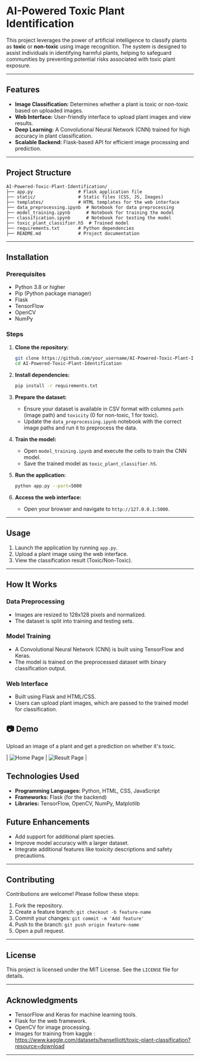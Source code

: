 # AI-Powered Toxic Plant Identification

This project leverages the power of artificial intelligence to classify plants as **toxic** or **non-toxic** using image recognition. The system is designed to assist individuals in identifying harmful plants, helping to safeguard communities by preventing potential risks associated with toxic plant exposure.

---

## Features

- **Image Classification:** Determines whether a plant is toxic or non-toxic based on uploaded images.
- **Web Interface:** User-friendly interface to upload plant images and view results.
- **Deep Learning:** A Convolutional Neural Network (CNN) trained for high accuracy in plant classification.
- **Scalable Backend:** Flask-based API for efficient image processing and prediction.

---

## Project Structure

```
AI-Powered-Toxic-Plant-Identification/
├── app.py                 # Flask application file
├── static/                # Static files (CSS, JS, Images)
├── templates/             # HTML templates for the web interface
├── data_preprocessing.ipynb  # Notebook for data preprocessing
├── model_training.ipynb      # Notebook for training the model
├── classification.ipynb      # Notebook for testing the model
├── toxic_plant_classifier.h5  # Trained model
├── requirements.txt       # Python dependencies
├── README.md              # Project documentation
```

---

## Installation

### Prerequisites

- Python 3.8 or higher
- Pip (Python package manager)
- Flask
- TensorFlow
- OpenCV
- NumPy

### Steps

1. **Clone the repository:**
   ```bash
   git clone https://github.com/your_username/AI-Powered-Toxic-Plant-Identification.git
   cd AI-Powered-Toxic-Plant-Identification
   ```

2. **Install dependencies:**
   ```bash
   pip install -r requirements.txt
   ```

3. **Prepare the dataset:**
   - Ensure your dataset is available in CSV format with columns `path` (image path) and `toxicity` (0 for non-toxic, 1 for toxic).
   - Update the `data_preprocessing.ipynb` notebook with the correct image paths and run it to preprocess the data.

4. **Train the model:**
   - Open `model_training.ipynb` and execute the cells to train the CNN model.
   - Save the trained model as `toxic_plant_classifier.h5`.

5. **Run the application:**
   ```bash
   python app.py --port=5000
   ```

6. **Access the web interface:**
   - Open your browser and navigate to `http://127.0.0.1:5000`.

---

## Usage

1. Launch the application by running `app.py`.
2. Upload a plant image using the web interface.
3. View the classification result (Toxic/Non-Toxic).

---

## How It Works

### Data Preprocessing
- Images are resized to 128x128 pixels and normalized.
- The dataset is split into training and testing sets.

### Model Training
- A Convolutional Neural Network (CNN) is built using TensorFlow and Keras.
- The model is trained on the preprocessed dataset with binary classification output.

### Web Interface
- Built using Flask and HTML/CSS.
- Users can upload plant images, which are passed to the trained model for classification.
## 📷 Demo

Upload an image of a plant and get a prediction on whether it's toxic.

| ![Home Page](static/screens/index.png) | 
![Result Page](static/screens/result.png) |


## Technologies Used

- **Programming Languages:** Python, HTML, CSS, JavaScript
- **Frameworks:** Flask (for the backend)
- **Libraries:** TensorFlow, OpenCV, NumPy, Matplotlib



## Future Enhancements

- Add support for additional plant species.
- Improve model accuracy with a larger dataset.
- Integrate additional features like toxicity descriptions and safety precautions.

---

## Contributing

Contributions are welcome! Please follow these steps:

1. Fork the repository.
2. Create a feature branch: `git checkout -b feature-name`
3. Commit your changes: `git commit -m 'Add feature'`
4. Push to the branch: `git push origin feature-name`
5. Open a pull request.

---

## License

This project is licensed under the MIT License. See the `LICENSE` file for details.

---

## Acknowledgments

- TensorFlow and Keras for machine learning tools.
- Flask for the web framework.
- OpenCV for image processing.
- Images for training from kaggle : https://www.kaggle.com/datasets/hanselliott/toxic-plant-classification?resource=download

---


